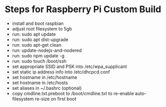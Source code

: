 ﻿# Steps for Raspberry Pi Custom Build

- install and boot raspbian
- adjust root filesystem to 5gb
- run: sudo apt update
- run: sudo apt dist-upgrade
- run: sudo apt-get clean
- run: update-nodejs-and-nodered
- run: sudo npm update -g
- run: sudo touch /boot/ssh
- set appropriate SSID and PSK into /etc/wpa_supplicant
- set static ip address info into /etc/dhcpcd.conf
- set hostname in /etc/hostname
- set hostname in /etc/hosts
- set aliases in ~/.bashrc (optional)
- copy cmdline.txt.preboot to /boot/cmdline.txt to re-enable auto- filesystem re-size on first boot

